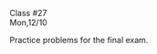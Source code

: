 <div class="lecture1">

<div class="column_date">
<p markdown="block">

Class #27 <br>
Mon,12/10

</p>
</div>
<div class="column_materials">
<p markdown="block">


Practice problems for the final exam. 

</p>
</div>

<div class="column_assign">
<p markdown="block">



</p>
</div>

</div>
